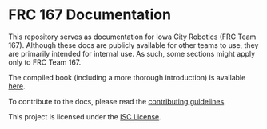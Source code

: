 # FRC 167 Documentation

This repository serves as documentation for Iowa City Robotics (FRC Team 167). Although these docs are publicly available for other teams to use, they are primarily intended for internal use. As such, some sections might apply only to FRC Team 167.

The compiled book (including a more thorough introduction) is available [here](https://docs.iowacityrobotics.org/).

To contribute to the docs, please read the [contributing guidelines](./CONTRIBUTING.md).

This project is licensed under the [ISC License](./LICENSE.md).
